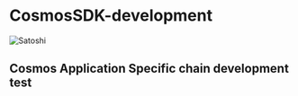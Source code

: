 # CosmosSDK-development
![Satoshi](https://user-images.githubusercontent.com/82381764/166181795-d328d46b-7291-402b-90d1-4e08698fa372.jpg)

## Cosmos Application Specific chain development test
